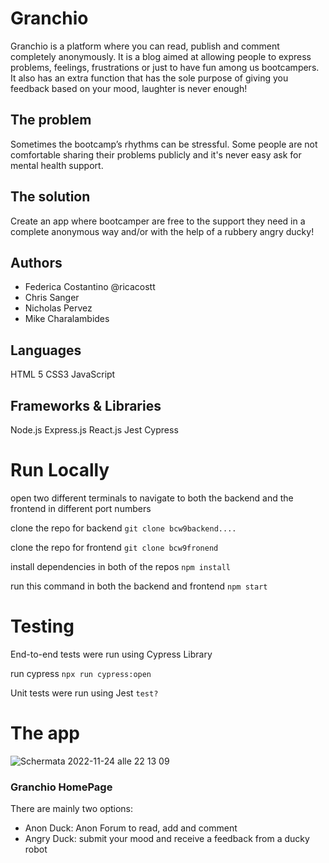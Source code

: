 
# Granchio

Granchio is a platform where you can read, publish and comment completely anonymously.
It is a blog aimed at allowing people to express problems, feelings, frustrations or just to have fun among us bootcampers.
It also has an extra function that has the sole purpose of giving you feedback based on your mood, laughter is never enough!

## The problem
Sometimes the bootcamp’s rhythms can be stressful.
Some people are not comfortable sharing their problems publicly and it's never easy ask for mental health support.

## The solution
Create an app where bootcamper are free to the support they need in a complete anonymous way and/or with the help of a rubbery angry ducky!

## Authors 
- Federica Costantino @ricacostt
- Chris Sanger
- Nicholas Pervez
- Mike Charalambides

## Languages
HTML 5
CSS3
JavaScript
## Frameworks & Libraries
Node.js
Express.js
React.js
Jest
Cypress

# Run Locally

open two different terminals to navigate to both the backend and the frontend in different port numbers

clone the repo for backend
```git clone bcw9backend....```

clone the repo for frontend
```git clone bcw9fronend```

install dependencies in both of the repos
```npm install```

run this command in both the backend and frontend
```npm start```

# Testing
End-to-end tests were run using Cypress Library

run cypress
```npx run cypress:open```

Unit tests were run using Jest
```test?```


# The app

![Schermata 2022-11-24 alle 22 13 09](https://user-images.githubusercontent.com/111753918/203869462-d1a98a39-0051-42ed-bf82-bd627ce30851.png)

### Granchio HomePage
There are mainly two options:
- Anon Duck: Anon Forum to read, add and comment
- Angry Duck: submit your mood and receive a feedback from a ducky robot

